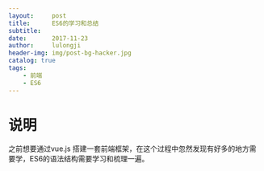 ```yaml
---
layout:     post
title:      ES6的学习和总结
subtitle:   
date:       2017-11-23
author:     lulongji
header-img: img/post-bg-hacker.jpg
catalog: true
tags:
    - 前端
    - ES6
---
```



# 说明
之前想要通过vue.js 搭建一套前端框架，在这个过程中忽然发现有好多的地方需要学，ES6的语法结构需要学习和梳理一遍。

# 









